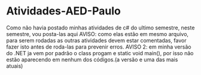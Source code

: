 # Atividades-AED-Paulo
Como não havia postado minhas atividades de c# do ultimo semestre, neste semestre, vou posta-las aqui
AVISO: como elas estão em mesmo arquivo, para serem rodadas as outras atividades devem estar comentadas, favor fazer isto antes de roda-las para prevenir erros.
AVISO 2: em minha versão do .NET ja vem por padrão o class progam e static void main(), por isso não estão aparecendo em nenhum dos códigos.(a versão e uma das mais atuais)